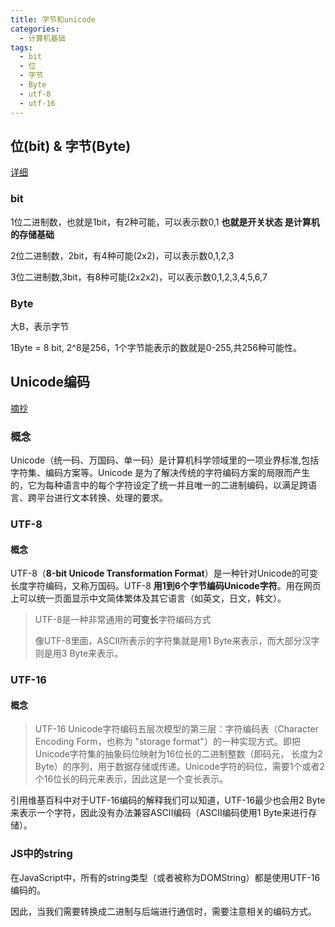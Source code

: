 ```yaml
---
title: 字节和unicode
categories: 
  - 计算机基础
tags: 
  - bit
  - 位
  - 字节
  - Byte
  - utf-8
  - utf-16
---
```


## 位(bit) & 字节(Byte)

[详细](https://juejin.cn/post/7002088412903637022#heading-2)

### bit

1位二进制数，也就是1bit，有2种可能，可以表示数0,1 **也就是开关状态 是计算机的存储基础**

2位二进制数，2bit，有4种可能(2x2)，可以表示数0,1,2,3

3位二进制数,3bit，有8种可能(2x2x2)，可以表示数0,1,2,3,4,5,6,7

### Byte

大B，表示字节

1Byte = 8 bit, 2^8是256，1个字节能表示的数就是0-255,共256种可能性。

## Unicode编码

[摘抄](https://juejin.cn/post/6844903590155272199#heading-3)

### 概念

​	Unicode（统一码、万国码、单一码）是计算机科学领域里的一项业界标准,包括字符集、编码方案等。Unicode 是为了解决传统的字符编码方案的局限而产生的，它为每种语言中的每个字符设定了统一并且唯一的二进制编码，以满足跨语言、跨平台进行文本转换、处理的要求。

### UTF-8

#### 概念

UTF-8（**8-bit Unicode Transformation Format**）是一种针对Unicode的可变长度字符编码，又称万国码。UTF-8 **用1到6个字节编码Unicode字符**。用在网页上可以统一页面显示中文简体繁体及其它语言（如英文，日文，韩文）。

> UTF-8是一种非常通用的**可变长**字符编码方式
>
> 像UTF-8里面，ASCII所表示的字符集就是用1 Byte来表示，而大部分汉字则是用3 Byte来表示。

### UTF-16

#### 概念

> UTF-16 Unicode字符编码五层次模型的第三层：字符编码表（Character Encoding Form，也称为 "storage format"）的一种实现方式。即把Unicode字符集的抽象码位映射为16位长的二进制整数（即码元， 长度为2 Byte）的序列，用于数据存储或传递。Unicode字符的码位，需要1个或者2个16位长的码元来表示，因此这是一个变长表示。

引用维基百科中对于UTF-16编码的解释我们可以知道，UTF-16最少也会用2 Byte来表示一个字符，因此没有办法兼容ASCII编码（ASCII编码使用1 Byte来进行存储）。

### JS中的string

在JavaScript中，所有的string类型（或者被称为DOMString）都是使用UTF-16编码的。

因此，当我们需要转换成二进制与后端进行通信时，需要注意相关的编码方式。